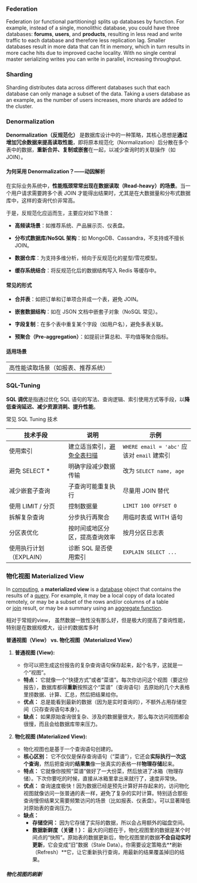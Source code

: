 

### Federation

Federation (or functional partitioning) splits up databases by function. For example, instead of a single, monolithic database, you could have three databases: **forums**, **users**, and **products**, resulting in less read and write traffic to each database and therefore less replication lag. Smaller databases result in more data that can fit in memory, which in turn results in more cache hits due to improved cache locality. With no single central master serializing writes you can write in parallel, increasing throughput.

### Sharding

Sharding distributes data across different databases such that each database can only manage a subset of the data. Taking a users database as an example, as the number of users increases, more shards are added to the cluster.






### Denormalization

**Denormalization（反规范化）** 是数据库设计中的一种策略，其核心思想是**通过增加冗余数据来提高读取性能**，即将原本规范化（Normalization）后分散在多个表中的数据，**重新合并、复制或嵌套**在一起，以减少查询时的关联操作（如 JOIN）。


#### 为何采用 Denormalization？——动因解析

在实际业务系统中，**性能瓶颈常常出现在数据读取（Read-heavy）的场景**。当一个用户请求需要跨多个表 JOIN 才能得出结果时，尤其是在大数据量和分布式数据库中，这样的查询代价非常高。

于是，反规范化应运而生，主要应对如下场景：

- **高频读场景**：如推荐系统、产品展示页、仪表盘。
    
- **分布式数据库/NoSQL 架构**：如 MongoDB、Cassandra，不支持或不擅长 JOIN。
    
- **数据仓库**：为支持多维分析，倾向于反规范化的星型/雪花模型。
    
- **缓存系统结合**：将反规范化后的数据结构写入 Redis 等缓存中。

#### 常见的形式

- **合并表**：如把订单和订单项合并成一个表，避免 JOIN。
    
- **嵌套数据结构**：如在 JSON 文档中嵌套子对象（NoSQL 常见）。
    
- **字段复制**：在多个表中重复某个字段（如用户名），避免多表关联。
    
- **预聚合（Pre-aggregation）**：如提前计算总和、平均值等聚合指标。


#### 适用场景

|                   |
| ----------------- |
| 高性能读取场景（如报表、推荐系统） |



### SQL-Tuning

**SQL 调优**是指通过优化 SQL 语句的写法、查询逻辑、索引使用方式等手段，以**降低查询延迟、减少资源消耗、提升性能**。

常见 SQL Tuning 技术

| 技术手段            | 说明                   | 示例                                    |
| --------------- | -------------------- | ------------------------------------- |
| 使用索引            | 建立适当索引，<u>避免全表扫描</u> | `WHERE email = 'abc'` 应该对 `email` 建索引 |
| 避免 SELECT *     | 明确字段减少数据传输           | 改为 `SELECT name, age`                 |
| 减少嵌套子查询         | 子查询可能重复执行            | 尽量用 JOIN 替代                           |
| 使用 LIMIT / 分页   | 控制数据量                | `LIMIT 100 OFFSET 0`                  |
| 拆解复杂查询          | 分步执行再聚合              | 用临时表或 WITH 语句                         |
| 分区表优化           | 按时间或地区分区，提高查询效率      | 按月分区日志表                               |
| 使用执行计划（EXPLAIN） | 诊断 SQL 是否使用索引        | `EXPLAIN SELECT ...`                  |





















### 物化视图   Materialized View

In [computing](https://en.wikipedia.org/wiki/Computing "Computing"), a **materialized view** is a [database](https://en.wikipedia.org/wiki/Database "Database") object that contains the results of a [query](https://en.wikipedia.org/wiki/Query_\(databases\) "Query (databases)"). For example, it may be a local copy of data located remotely, or may be a subset of the rows and/or columns of a table or [join](https://en.wikipedia.org/wiki/Join_\(SQL\) "Join (SQL)") result, or may be a summary using an [aggregate function](https://en.wikipedia.org/wiki/Aggregate_function "Aggregate function").

相对于常规的view， 虽然数据一致性没有那么好，但是极大的提高了查询性能，特别是在数据规模大，设计的数据库多时


**普通视图（View） vs. 物化视图（Materialized View）**

1. **普通视图 (View):**
    
    - 你可以把生成这份报告的复杂查询语句保存起来，起个名字，这就是一个“视图”。
    - **特点：** 它就像一个“快捷方式”或者“菜谱”。每次你访问这个视图（要这份报告），数据库都得**重新**按照这个“菜谱”（查询语句）去原始的几个大表格里捞数据、计算、汇总，然后把结果给你。
    - **优点：** 总是能看到最新的数据（因为是实时查询的），不额外占用存储空间（只存查询语句本身）。
    - **缺点：** 如果原始查询很复杂、涉及的数据量很大，那么每次访问视图都会很慢，而且会给数据库带来压力。
2. **物化视图 (Materialized View):**
    
    - 物化视图也是基于一个查询语句创建的。
    - **核心区别：** 它不仅仅是保存查询语句（“菜谱”），它还会**实际执行一次这个查询**，然后把查询的**结果集**像一张真实的表格一样**物理存储**起来。
    - **特点：** 它就像你按照“菜谱”做好了一大份菜，然后放进了冰箱（物理存储）。下次你要吃的时候，直接从冰箱里拿出来就行了，速度非常快。
    - **优点：** 查询速度极快！因为数据已经是预先计算好并存起来的，访问物化视图就像访问一张普通的表一样，避免了复杂的实时计算。特别适合那些查询慢但结果又需要频繁访问的场景（比如报表、仪表盘）。可以显著降低对原始表的查询压力。
    - **缺点：**
        - **存储空间：** 因为它存储了实际的数据，所以会占用额外的磁盘空间。
        - **数据新鲜度（关键！）：** 最大的问题在于，物化视图里的数据是某个时间点的“快照”。原始表的数据更新后，物化视图里的数据**不会自动实时更新**，它会变成“旧”数据（Stale Data）。你需要设定策略去**刷新（Refresh）**它，让它重新执行查询，用最新的结果覆盖掉旧的结果。



##### 物化视图的刷新
